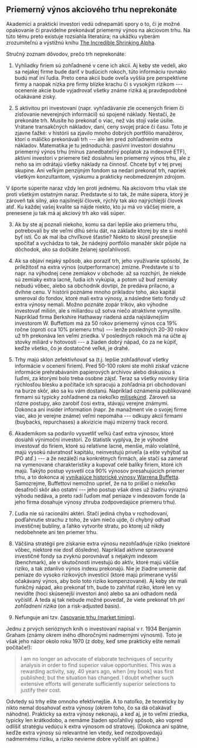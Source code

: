 ## Priemerný výnos akciového trhu neprekonáte

Akademici a praktickí investori vedú odnepamäti spory o to, či je možné opakovanie či pravidelne prekonávať priemerný výnos na akciovom trhu.
Na túto tému preto existuje rozsiahla literatúra; na ukážku vyberám zrozumiteľnú a výstižnú knihu [The Incredible Shrinking Alpha](https://www.amazon.com/Incredible-Shrinking-Alpha-2nd-successful/dp/0857198246).

Stručný zoznam dôvodov, prečo trh neprekonáte:

1. Vyhliadky firiem sú zohľadnené v cene ich akcií. Aj keby ste vedeli, ako sa nejakej firme bude dariť v budúcich rokoch, túto informáciu rovnako budú mať iní ľudia. Preto cena akcií bude oveľa vyššia pre perspektívne firmy a naopak nízka pre firmy blízke krachu či s vysokým rizikom --- ocenenie akcie bude vyjadrovať všetky známe riziká aj pravdepodobné očakávané zisky.

2. S aktivitou pri investovaní (napr. vyhľadávanie zle ocenených firiem či zisťovanie neverejných informácií) sú spojené náklady. Nestačí, že prekonáte trh. Musíte ho prekonať o viac, než vás stojí vaše úsilie. Vrátane transakčných nákladov, daní, ceny svojej práce či času. Toto je zjavne ťažké: v histórii sa zjavilo mnoho dobrých portfólio manažérov, ktorí o máličko prekonávali trh --- ale len pred zohľadnením extra nákladov. Matematika je tu jednoduchá: pasívni investori dosiahnu priemerný výnos trhu (mínus zanedbateľný poplatok za indexové ETF), aktívni investori v priemere tiež dosiahnu len priemerný výnos trhu, ale z neho sa im odrátajú všetky náklady na činnosť. Chcete byť v tej prvej skupine. Ani veľkým penzijným fondom sa nedarí prekonať trh, napriek všetkým konzultantom, výskumu a prakticky neobmedzeným zdrojom.

V športe súperíte naraz vždy len proti jednému. Na akciovom trhu však ste proti všetkým ostatným naraz. Predstavte si to tak, že máte súpera, ktorý je zároveň tak silný, ako najsilnejší človek, rýchly tak ako najrýchlejší človek atď. Ku každej vašej kvalite sa nájde niekto, kto ju má vo väčšej miere, a prenesene ju tak má aj akciový trh ako váš súper.

3. Ak by ste aj poznali niekoho, komu sa darí lepšie ako priemeru trhu, potrebovali by ste veľmi dlhú sériu dát, na základe ktorej by ste si mohli byť istí. Čo ak mal iba chvíľkové šťastie? Niekto to skúsil presnejšie spočítať a vychádza to tak, že nádejný portfólio manažér skôr pôjde na dôchodok, ako sa dočkáte želanej spoľahlivosti.

4. Ak sa objaví nejaký spôsob, ako poraziť trh, jeho využívanie spôsobí, že príležitosť na extra výnos (outperformance) zmizne. Predstavte si to napr. na výhodnej cene zemiakov v obchode: až sa rozchýri, že niekde sú zemiaky extra lacné, ľudia ich vykúpia, a potom už buď zemiaky nebudú vôbec, alebo sa obchodník dovtípi, že predáva prilacno, a dvihne cenu. V histórii poznáme mnoho príkladov toho, ako kapitál smeroval do fondov, ktoré mali extra výnosy, a následne tieto fondy už extra výnosy nemali. Možno poznáte zopár trikov, ako výhodne investovať milión, ale s miliardou už sotva niečo atraktívne vymyslíte. Napríklad firma Berkshire Hathaway riadená azda najslávnejším investorom W. Buffettom má za 50 rokov priemerný výnos cca 19% ročne (oproti cca 10% priemeru trhu) --- lenže posledných 20-30 rokov už trh prekonáva len veľmi zriedka. V posledných rokoch má na účte aj stovky miliárd v hotovosti --- a žiaden dobrý nápad, čo za ne kúpiť, keďže všetko, čo je dostatočné veľké, je drahé.

5. Trhy majú sklon zefektívňovať sa (t.j. lepšie zohľadňovať všetky informácie v ocenení firiem). Pred 50-100 rokmi ste mohli získať vzácne informácie prehrabávaním papierových archívov alebo diskusiou s ľuďmi, za ktorými bolo treba osobne zájsť. Teraz sa všetky novinky šíria rýchlosťou blesku a počítače ich spracujú a zohľadnia pri obchodovaní na burze skôr, ako sa ku vám dostanú. Napríklad oznámenia publikované firmami sú typicky zohľadnené za niekoľko [milisekúnd](https://www.sciencedirect.com/science/article/abs/pii/S1566014120305872). Zároveň sa rôzne postupy, ako zarobiť čosi extra, stávajú verejne známymi. Dokonca ani insider information (napr. že manažment vie o svojej firme viac, ako je verejne známe) veľmi nepomáha --- odkupy akcií firmami (buybacks, repurchases) a akvizície majú mizerný track record.

6. Akademikom sa podarilo vysvetliť veľkú časť extra výnosov, ktoré dosiahli výnimoční investori. Zo štatistík vyplýva, že je výhodné investovať do firiem, ktoré sú relatívne lacné, menšie, málo volatilné, majú vysokú návratnosť kapitálu, neinvestujú priveľa (a ešte vyhýbať sa IPO atď.) --- a že nezáleží na konkrétnych firmách, ale stačí sa zamerať na vymenované charakteristiky a kupovať celé balíky firiem, ktoré ich majú. Takýto postup vysvetlí cca 90% výnosov presahujúcich priemer trhu, a to dokonca aj [vynikajúce historické výnosy Warrena Buffetta](https://papers.ssrn.com/sol3/papers.cfm?abstract_id=3197185). Samozrejme, Buffettovi nemožno uprieť, že na to prišiel o niekoľko desaťročí skôr ako ostatní --- jeho postup však dnes už žiadnu výraznú výhodu nedáva, a preto radí ľuďom mať peniaze v indexovom fonde (a jeho firma dosahuje výnosy zhruba zodpovedajúce priemeru trhu).

7. Ľudia nie sú racionálni aktéri. Stačí jediná chyba v rozhodovaní, podľahnutie strachu z toho, že vám niečo ujde, či chybný odhad investičnej bubliny, a ľahko vytvoríte stratu, po ktorej už nikdy nedobehnete ani ten priemer trhu.

8. Väčšina stratégií pre získanie extra výnosu nezohľadňuje riziko (niektoré vôbec, niektoré nie dosť dôsledne). Napríklad aktívne spravované investičné fondy sa zvyknú porovnávať s nejakým indexom (benchmark), ale v skutočnosti investujú do aktív, ktoré majú väčšie riziko, a tak zdanlivo výnos indexu prekonajú. Nie je žiadne umenie dať peniaze do vysoko rizikových investícií (ktoré majú primerane vyšší očakávaný výnos, aby bolo toto riziko kompenzované). Aj keby ste mali funkčný nápad, ako prekonať trh, bude to zahŕňať riziko, ktoré len vy nevidíte (hoci skúsenejší investori áno) alebo sa ani odhadom nedá vyčísliť. A teda aj tak nebude možné povedať, že viete prekonať trh _pri zohľadnení rizika_ (on a risk-adjusted basis).

9. Nefunguje ani tzv. [časovanie trhu (market timing)](investing_market_timing.md).

Jednu z prvých serióznych kníh o investovaní napísal v r. 1934 Benjamin Graham (známy okrem iného dlhoročnými nadmernými výnosmi). Toto je však jeho názor okolo roku 1970 (z doby, keď sme prakticky ešte nemali počítače!):
>   I am no longer an advocate of elaborate techniques of security analysis in order to find superior value opportunities. This was a rewarding activity, say, 40 years ago, when [my book] was first published; but the situation has changed. I doubt whether such extensive efforts will generate sufficiently superior selections to justify their cost.

Odvtedy sú trhy ešte omnoho efektívnejšie. A to natoľko, že teoreticky by nikto nemal dosahovať extra výnosy (okrem toho, čo sa dá očakávať náhodne). Prakticky sa extra výnosy nekonajú, a keď aj, je to veľmi zriedka, typicky len krátkodobo, a nemáme žiaden spoľahlivý spôsob, ako vopred odlíšiť stratégiu vedúcu k extra výnosom od stratovej. (Dokonca ani spätne, keďže extra výnosy sú relevantné len vtedy, keď nezodpovedajú nadmernému riziku, a riziko nevieme dobre vyčísliť ani spätne.)
